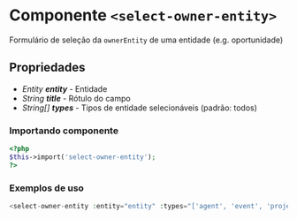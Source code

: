# Componente `<select-owner-entity>`

Formulário de seleção da `ownerEntity` de uma entidade (e.g. oportunidade)
  
## Propriedades

- *Entity **entity*** - Entidade
- *String **title*** - Rótulo do campo
- *String[] **types*** - Tipos de entidade selecionáveis (padrão: todos)

### Importando componente

```php
<?php 
$this->import('select-owner-entity');
?>
```

### Exemplos de uso

```php
<select-owner-entity :entity="entity" :types="['agent', 'event', 'project', 'space']" title="Vincule a oportunidade a uma entidade:"></select-owner-entity>
```
